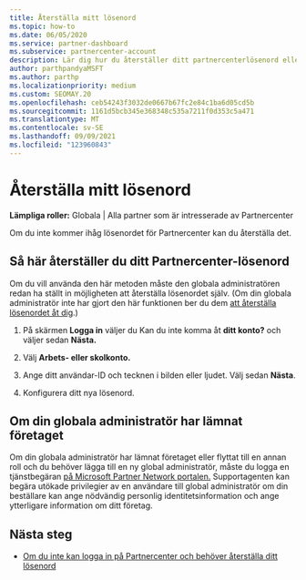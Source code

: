 ```yaml
---
title: Återställa mitt lösenord
ms.topic: how-to
ms.date: 06/05/2020
ms.service: partner-dashboard
ms.subservice: partnercenter-account
description: Lär dig hur du återställer ditt partnercenterlösenord eller får hjälp från företagets globala administratör. Lär dig också hur du lägger till en ny global administratör i Partnercenter.
author: parthpandyaMSFT
ms.author: parthp
ms.localizationpriority: medium
ms.custom: SEOMAY.20
ms.openlocfilehash: ceb54243f3032de0667b67fc2e84c1ba6d05cd5b
ms.sourcegitcommit: 1161d5bcb345e368348c535a7211f0d353c5a471
ms.translationtype: MT
ms.contentlocale: sv-SE
ms.lasthandoff: 09/09/2021
ms.locfileid: "123960843"
---
```

# <a name="reset-my-password"></a>Återställa mitt lösenord
 
**Lämpliga roller:** Globala | Alla partner som är intresserade av Partnercenter


Om du inte kommer ihåg lösenordet för Partnercenter kan du återställa det.

## <a name="to-reset-your-partner-center-password"></a>Så här återställer du ditt Partnercenter-lösenord

Om du vill använda den här metoden måste den globala administratören redan ha ställt in möjligheten att återställa lösenordet själv. (Om din globala administratör inte har gjort den här funktionen ber du dem [att återställa lösenordet åt dig](reset-a-user-password.md).)

1. På skärmen **Logga in** väljer du Kan du inte komma åt **ditt konto?** och väljer sedan **Nästa.**

2. Välj **Arbets- eller skolkonto.**

3. Ange ditt användar-ID och tecknen i bilden eller ljudet. Välj sedan **Nästa**.

4. Konfigurera ditt nya lösenord.

## <a name="if-your-global-admin-has-left-the-company"></a>Om din globala administratör har lämnat företaget

Om din globala administratör har lämnat företaget eller flyttat till en annan roll och du behöver lägga till en ny global administratör, måste du logga en tjänstbegäran [på Microsoft Partner Network portalen.](https://partner.microsoft.com/commercial#/) Supportagenten kan begära utökade privilegier av en användare till global administratör om din beställare kan ange nödvändig personlig identitetsinformation och ange ytterligare information om ditt företag. 

## <a name="next-steps"></a>Nästa steg

- [Om du inte kan logga in på Partnercenter och behöver återställa ditt lösenord](unable-to-sign-in.md)
